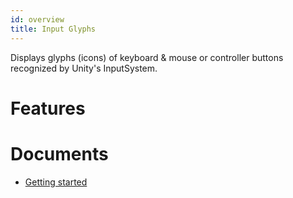 ```yaml
---
id: overview
title: Input Glyphs
---
```


Displays glyphs (icons) of keyboard & mouse or controller buttons recognized by Unity's InputSystem.

# Features

# Documents
- [Getting started](getting-started")

